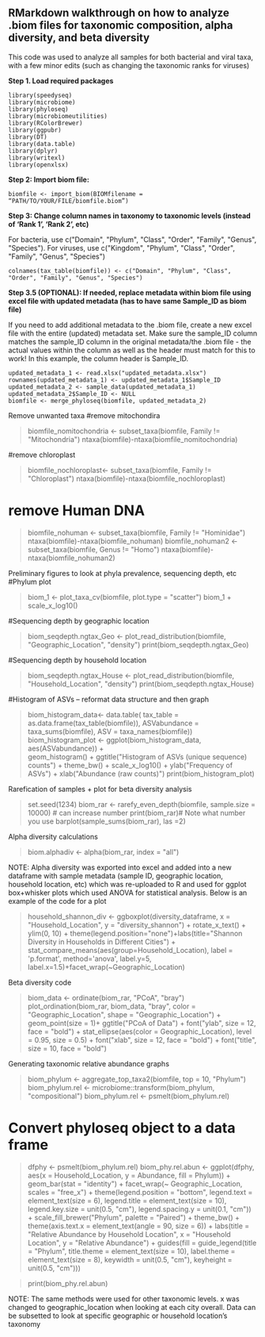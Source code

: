 ## RMarkdown walkthrough on how to analyze .biom files for taxonomic composition, alpha diversity, and beta diversity

This code was used to analyze all samples for both bacterial and viral taxa, with a few minor edits (such as changing the taxonomic ranks for viruses)

**Step 1. Load required packages**
```
library(speedyseq)
library(microbiome) 
library(phyloseq) 
library(microbiomeutilities) 
library(RColorBrewer)
library(ggpubr)
library(DT)
library(data.table)
library(dplyr)
library(writexl)
library(openxlsx)
```

**Step 2: Import biom file:**
```
biomfile <- import_biom(BIOMfilename = “PATH/TO/YOUR/FILE/biomfile.biom”)
```

**Step 3: Change column names in taxonomy to taxonomic levels (instead of ‘Rank 1’, ‘Rank 2’, etc)**

For bacteria, use c("Domain", "Phylum", "Class", "Order", "Family", "Genus", "Species"). For viruses, use c("Kingdom", "Phylum", "Class", "Order", "Family", "Genus", "Species")

```
colnames(tax_table(biomfile)) <- c("Domain", "Phylum", "Class", "Order", "Family", "Genus", "Species")
```

**Step 3.5 (OPTIONAL): If needed, replace metadata within biom file using excel file with updated metadata (has to have same Sample_ID as biom file)**

If you need to add additional metadata to the .biom file, create a new excel file with the entire (updated) metadata set. Make sure the sample_ID column matches the sample_ID column in the original metadata/the .biom file - the actual values within the column as well as the header must match for this to work! In this example, the column header is Sample_ID.

```
updated_metadata_1 <- read.xlsx("updated_metadata.xlsx")
rownames(updated_metadata_1) <- updated_metadata_1$Sample_ID
updated_metadata_2 <- sample_data(updated_metadata_1)
updated_metadata_2$Sample_ID <- NULL
biomfile <- merge_phyloseq(biomfile, updated_metadata_2)
```

Remove unwanted taxa
#remove mitochondira
>biomfile_nomitochondria <- subset_taxa(biomfile, Family != "Mitochondria")
>ntaxa(biomfile)-ntaxa(biomfile_nomitochondria)

#remove chloroplast
>biomfile_nochloroplast<- subset_taxa(biomfile, Family != "Chloroplast")
>ntaxa(biomfile)-ntaxa(biomfile_nochloroplast)

# remove Human DNA
>biomfile_nohuman <- subset_taxa(biomfile, Family != "Hominidae")
>ntaxa(biomfile)-ntaxa(biomfile_nohuman)
>biomfile_nohuman2 <- subset_taxa(biomfile, Genus != "Homo")
>ntaxa(biomfile)-ntaxa(biomfile_nohuman2)


Preliminary figures to look at phyla prevalence, sequencing depth, etc
#Phylum plot
>biom_1 <- plot_taxa_cv(biomfile, plot.type = "scatter")
>biom_1 + scale_x_log10()

#Sequencing depth by geographic location
>biom_seqdepth.ngtax_Geo <- plot_read_distribution(biomfile, "Geographic_Location", "density")
>print(biom_seqdepth.ngtax_Geo)

#Sequencing depth by household location
>biom_seqdepth.ngtax_House <- plot_read_distribution(biomfile, "Household_Location", "density")
>print(biom_seqdepth.ngtax_House)

#Histogram of ASVs – reformat data structure and then graph
>biom_histogram_data<- data.table(
  	tax_table = as.data.frame(tax_table(biomfile)),
  	ASVabundance = taxa_sums(biomfile),
  	ASV = taxa_names(biomfile))
>biom_histogram_plot <- ggplot(biom_histogram_data, aes(ASVabundance)) +  
geom_histogram() + ggtitle("Histogram of ASVs (unique sequence) counts") + theme_bw() + scale_x_log10() + ylab("Frequency of ASVs") + xlab("Abundance (raw counts)")
>print(biom_histogram_plot)

Rarefication of samples + plot for beta diversity analysis 
>set.seed(1234)
>biom_rar <- rarefy_even_depth(biomfile, sample.size = 10000) # can increase number
>print(biom_rar)# Note what number you use
>barplot(sample_sums(biom_rar), las =2)

Alpha diversity calculations
>biom.alphadiv <- alpha(biom_rar, index = "all")

NOTE: Alpha diversity was exported into excel and added into a new dataframe with sample metadata (sample ID, geographic location, household location, etc) which was re-uploaded to R and used for ggplot box+whisker plots which used ANOVA for statistical analysis. Below is an example of the code for a plot

>household_shannon_div <- ggboxplot(diversity_dataframe, x = "Household_Location", 
y = "diversity_shannon") + rotate_x_text() + ylim(0, 10) +  theme(legend.position="none")+labs(title="Shannon Diversity in Households in Different Cities") + stat_compare_means(aes(group=Household_Location), label = 
'p.format', method='anova', label.y=5, label.x=1.5)+facet_wrap(~Geographic_Location)

Beta diversity code
>biom_data <- ordinate(biom_rar, "PCoA", "bray")
>plot_ordination(biom_rar, biom_data, "bray", color = "Geographic_Location", 
shape = "Geographic_Location") + geom_point(size = 1)+ ggtitle("PCoA of Data") + font("ylab", size = 12, face = "bold") + 
stat_ellipse(aes(color = Geographic_Location), level = 0.95, size = 0.5) + 
font("xlab", size = 12, face = "bold") + font("title", size = 10, face = "bold")

Generating taxonomic relative abundance graphs
>biom_phylum <- aggregate_top_taxa2(biomfile, top = 10, "Phylum") 
>biom_phylum.rel <- microbiome::transform(biom_phylum, "compositional")
>biom_phylum.rel <- psmelt(biom_phylum.rel)

# Convert phyloseq object to a data frame
>dfphy <- psmelt(biom_phylum.rel)
>biom_phy.rel.abun <- ggplot(dfphy, aes(x = Household_Location, y = Abundance, 
fill = Phylum)) +
geom_bar(stat = "identity") +
 	facet_wrap(~ Geographic_Location, scales = "free_x") +
theme(legend.position = "bottom", legend.text = element_text(size = 6), 
legend.title = element_text(size = 10), legend.key.size = unit(0.5, "cm"), 
legend.spacing.y = unit(0.1, "cm")) +
 	scale_fill_brewer("Phylum", palette = "Paired") + 
 	theme_bw() + 
  	theme(axis.text.x = element_text(angle = 90, size = 6)) + 
labs(title = "Relative Abundance by Household Location", x = "Household Location",
y = "Relative Abundance") + guides(fill = guide_legend(title = "Phylum", 
title.theme = element_text(size = 10), label.theme = element_text(size = 8), 
keywidth = unit(0.5, "cm"), keyheight = unit(0.5, "cm")))

>print(biom_phy.rel.abun)

NOTE: The same methods were used for other taxonomic levels. x was changed to geographic_location when looking at each city overall. Data can be subsetted to look at specific geographic or household location’s taxonomy
